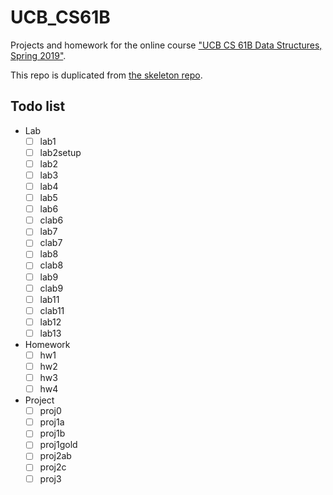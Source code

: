 # UCB_CS61B

Projects and homework for the online course ["UCB CS 61B Data Structures, Spring 2019"](https://sp19.datastructur.es/).

This repo is duplicated from [the skeleton repo](https://github.com/Berkeley-CS61B/skeleton-sp19).

## Todo list

- Lab
  - [ ] lab1
  - [ ] lab2setup
  - [ ] lab2
  - [ ] lab3
  - [ ] lab4
  - [ ] lab5
  - [ ] lab6
  - [ ] clab6
  - [ ] lab7
  - [ ] clab7
  - [ ] lab8
  - [ ] clab8
  - [ ] lab9
  - [ ] clab9
  - [ ] lab11
  - [ ] clab11
  - [ ] lab12
  - [ ] lab13
- Homework
  - [ ] hw1
  - [ ] hw2
  - [ ] hw3
  - [ ] hw4
- Project
  - [ ] proj0
  - [ ] proj1a
  - [ ] proj1b
  - [ ] proj1gold
  - [ ] proj2ab
  - [ ] proj2c
  - [ ] proj3
